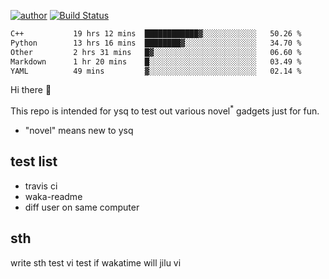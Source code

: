 [![author](https://img.shields.io/badge/author-ysq-green)](https://github.com/Yang-Shiqin)
[![Build Status](https://app.travis-ci.com/Yang-Shiqin/testall.svg?branch=main)](https://app.travis-ci.com/Yang-Shiqin/testall)

<!--START_SECTION:waka-->

```txt
C++           19 hrs 12 mins  ████████████▓░░░░░░░░░░░░   50.26 %
Python        13 hrs 16 mins  ████████▓░░░░░░░░░░░░░░░░   34.70 %
Other         2 hrs 31 mins   █▓░░░░░░░░░░░░░░░░░░░░░░░   06.60 %
Markdown      1 hr 20 mins    █░░░░░░░░░░░░░░░░░░░░░░░░   03.49 %
YAML          49 mins         ▓░░░░░░░░░░░░░░░░░░░░░░░░   02.14 %
```

<!--END_SECTION:waka-->

Hi there 👋

This repo is intended for ysq to test out various novel<sup>*</sup> gadgets just for fun.

- "novel" means new to ysq

## test list
- travis ci
- waka-readme
- diff user on same computer

## sth
write sth
test vi
test if wakatime will jilu vi

